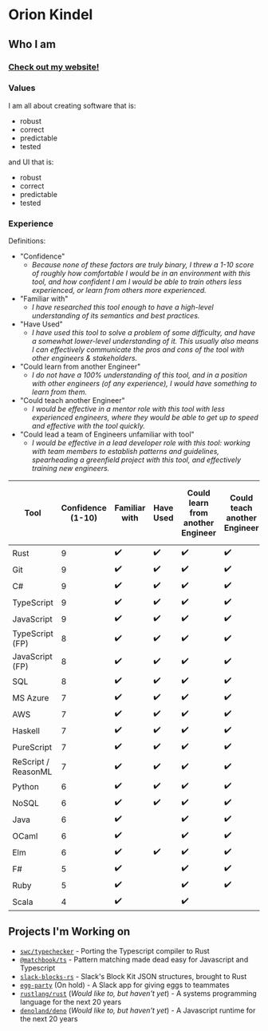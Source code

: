 # Orion Kindel

## Who I am
### [Check out my website!](https://www.orionkindel.com)

### Values
I am all about creating software that is:
 - robust
 - correct
 - predictable
 - tested

and UI that is:
 - robust
 - correct
 - predictable
 - tested

### Experience
Definitions:
- "Confidence"
    - _Because none of these factors are truly binary, I threw a 1-10 score of roughly how comfortable I would be in an environment with this tool, and how confident I am I would be able to train others less experienced, or learn from others more experienced._
- "Familiar with"
    - _I have researched this tool enough to have a high-level understanding of its semantics and best practices._
- "Have Used"
    - _I have used this tool to solve a problem of some difficulty, and have a somewhat lower-level understanding of it. This usually also means I can effectively communicate the pros and cons of the tool with other engineers & stakeholders._
- "Could learn from another Engineer"
    - _I do not have a 100% understanding of this tool, and in a position with other engineers (of any experience), I would have something to learn from them._
- "Could teach another Engineer"
    - _I would be effective in a mentor role with this tool with less experienced engineers, where they would be able to get up to speed and effective with the tool quickly._
- "Could lead a team of Engineers unfamiliar with tool"
    - _I would be effective in a lead developer role with this tool: working with team members to establish patterns and guidelines, spearheading a greenfield project with this tool, and effectively training new engineers._

|Tool|Confidence (1-10)|Familiar with|Have Used|Could learn from another Engineer|Could teach another Engineer|Could lead a team of Engineers unfamiliar with tool|
|-|-|-|-|-|-|-|
|Rust               | 9 |:heavy_check_mark:|:heavy_check_mark:|:heavy_check_mark:|:heavy_check_mark:|:heavy_check_mark:|
|Git                | 9 |:heavy_check_mark:|:heavy_check_mark:|:heavy_check_mark:|:heavy_check_mark:|:heavy_check_mark:|
|C#                 | 9 |:heavy_check_mark:|:heavy_check_mark:|:heavy_check_mark:|:heavy_check_mark:|:heavy_check_mark:|
|TypeScript         | 9 |:heavy_check_mark:|:heavy_check_mark:|:heavy_check_mark:|:heavy_check_mark:|:heavy_check_mark:|
|JavaScript         | 9 |:heavy_check_mark:|:heavy_check_mark:|:heavy_check_mark:|:heavy_check_mark:|:heavy_check_mark:|
|TypeScript (FP)    | 8 |:heavy_check_mark:|:heavy_check_mark:|:heavy_check_mark:|:heavy_check_mark:|:heavy_check_mark:|
|JavaScript (FP)    | 8 |:heavy_check_mark:|:heavy_check_mark:|:heavy_check_mark:|:heavy_check_mark:|:heavy_check_mark:|
|SQL                | 8 |:heavy_check_mark:|:heavy_check_mark:|:heavy_check_mark:|:heavy_check_mark:|:heavy_check_mark:|
|MS Azure           | 7 |:heavy_check_mark:|:heavy_check_mark:|:heavy_check_mark:|:heavy_check_mark:|:heavy_check_mark:|
|AWS                | 7 |:heavy_check_mark:|:heavy_check_mark:|:heavy_check_mark:|:heavy_check_mark:|                  |
|Haskell            | 7 |:heavy_check_mark:|:heavy_check_mark:|:heavy_check_mark:|:heavy_check_mark:|                  |
|PureScript         | 7 |:heavy_check_mark:|:heavy_check_mark:|:heavy_check_mark:|:heavy_check_mark:|                  |
|ReScript / ReasonML| 7 |:heavy_check_mark:|:heavy_check_mark:|:heavy_check_mark:|:heavy_check_mark:|                  |
|Python             | 6 |:heavy_check_mark:|:heavy_check_mark:|:heavy_check_mark:|:heavy_check_mark:|                  |
|NoSQL              | 6 |:heavy_check_mark:|:heavy_check_mark:|:heavy_check_mark:|:heavy_check_mark:|                  |
|Java               | 6 |:heavy_check_mark:|                  |:heavy_check_mark:|:heavy_check_mark:|                  |
|OCaml              | 6 |:heavy_check_mark:|                  |:heavy_check_mark:|:heavy_check_mark:|                  |
|Elm                | 6 |:heavy_check_mark:|:heavy_check_mark:|:heavy_check_mark:|:heavy_check_mark:|                  |
|F#                 | 5 |:heavy_check_mark:|                  |:heavy_check_mark:|:heavy_check_mark:|                  |
|Ruby               | 5 |:heavy_check_mark:|                  |:heavy_check_mark:|:heavy_check_mark:|                  |
|Scala              | 4 |:heavy_check_mark:|                  |:heavy_check_mark:|                  |                  |


## Projects I'm Working on
 - [`swc/typechecker`] - Porting the Typescript compiler to Rust
 - [`@matchbook/ts`] - Pattern matching made dead easy for Javascript and Typescript
 - [`slack-blocks-rs`] - Slack's Block Kit JSON structures, brought to Rust
 - [`egg-party`] (On hold) - A Slack app for giving eggs to teammates
 - [`rustlang/rust`] (_Would like to, but haven't yet_) - A systems programming language for the next 20 years
 - [`denoland/deno`] (_Would like to, but haven't yet_) - A Javascript runtime for the next 20 years

[`rustlang/rust`]: https://github.com/rustlang/rust
[`denoland/deno`]: https://github.com/denoland/deno
[`swc/typechecker`]: https://github.com/divy-beta/swc-typechecker
[`vermilion`]: https://github.com/vermilion-ui
[`@matchbook/ts`]: https://github.com/matchbook-ts/matchbook-ts
[`egg-party`]: https://github.com/cakekindel/egg-party
[`slack-blocks-rs`]: https://github.com/cakekindel/egg-party

